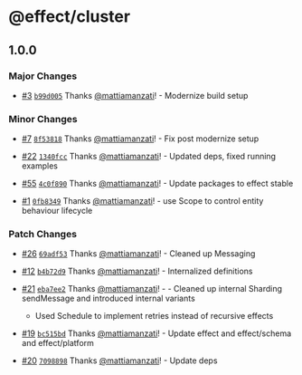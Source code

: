 # @effect/cluster

## 1.0.0

### Major Changes

- [#3](https://github.com/Effect-TS/cluster/pull/3) [`b99d005`](https://github.com/Effect-TS/cluster/commit/b99d005d11bc18a8c9cf736acf3dcc75fca689e7) Thanks [@mattiamanzati](https://github.com/mattiamanzati)! - Modernize build setup

### Minor Changes

- [#7](https://github.com/Effect-TS/cluster/pull/7) [`8f53818`](https://github.com/Effect-TS/cluster/commit/8f538182d30c88b3f53d3cb2358f1f5e1cd5b3ae) Thanks [@mattiamanzati](https://github.com/mattiamanzati)! - Fix post modernize setup

- [#22](https://github.com/Effect-TS/cluster/pull/22) [`1340fcc`](https://github.com/Effect-TS/cluster/commit/1340fccf9fc88e9103f502a68545cf4cfb964007) Thanks [@mattiamanzati](https://github.com/mattiamanzati)! - Updated deps, fixed running examples

- [#55](https://github.com/Effect-TS/cluster/pull/55) [`4c0f890`](https://github.com/Effect-TS/cluster/commit/4c0f890de8762151108457bd784433a0582b2597) Thanks [@mattiamanzati](https://github.com/mattiamanzati)! - Update packages to effect stable

- [#1](https://github.com/Effect-TS/cluster/pull/1) [`0fb8349`](https://github.com/Effect-TS/cluster/commit/0fb8349feceb00b91fdf975c7d9f314f6b9e98f8) Thanks [@mattiamanzati](https://github.com/mattiamanzati)! - use Scope to control entity behaviour lifecycle

### Patch Changes

- [#26](https://github.com/Effect-TS/cluster/pull/26) [`69adf53`](https://github.com/Effect-TS/cluster/commit/69adf53c8d7605bbe812e6c6e0bc1405f024a378) Thanks [@mattiamanzati](https://github.com/mattiamanzati)! - Cleaned up Messaging

- [#12](https://github.com/Effect-TS/cluster/pull/12) [`b4b72d9`](https://github.com/Effect-TS/cluster/commit/b4b72d9eb1f899002b7c61ac64cb890436247005) Thanks [@mattiamanzati](https://github.com/mattiamanzati)! - Internalized definitions

- [#21](https://github.com/Effect-TS/cluster/pull/21) [`eba7ee2`](https://github.com/Effect-TS/cluster/commit/eba7ee22f201068ee98fcba92d4d39b783172ac0) Thanks [@mattiamanzati](https://github.com/mattiamanzati)! - - Cleaned up internal Sharding sendMessage and introduced internal variants

  - Used Schedule to implement retries instead of recursive effects

- [#19](https://github.com/Effect-TS/cluster/pull/19) [`bc515bd`](https://github.com/Effect-TS/cluster/commit/bc515bdd61df1fb5cbb6ac45cc7b3506a2df1c17) Thanks [@mattiamanzati](https://github.com/mattiamanzati)! - Update effect and effect/schema and effect/platform

- [#20](https://github.com/Effect-TS/cluster/pull/20) [`7098898`](https://github.com/Effect-TS/cluster/commit/7098898246e6edf043279e1aadb3c5d40539500d) Thanks [@mattiamanzati](https://github.com/mattiamanzati)! - Update deps
